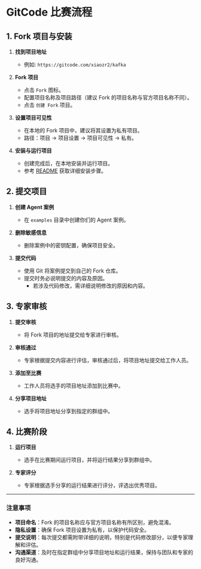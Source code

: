 # GitCode 比赛流程

## 1. Fork 项目与安装

1. **找到项目地址**
   - 例如: `https://gitcode.com/xiaozr2/kafka`

2. **Fork 项目**
   - 点击 `Fork` 图标。
   - 配置项目名称及项目路径（建议 Fork 的项目名称与官方项目名称不同）。
   - 点击 `创建 Fork` 项目。

3. **设置项目可见性**
   - 在本地的 Fork 项目中，建议将其设置为私有项目。
   - 路径：项目 → 项目设置 → 项目可见性 → 私有。

4. **安装与运行项目**
   - 创建完成后，在本地安装并运行项目。
   - 参考 [README](../../README.md) 获取详细安装步骤。

## 2. 提交项目

1. **创建 Agent 案例**
   - 在 `examples` 目录中创建你们的 Agent 案例。

2. **删除敏感信息**
   - 删除案例中的密钥配置，确保项目安全。

3. **提交代码**
   - 使用 Git 将案例提交到自己的 Fork 仓库。
   - 提交时务必说明提交的内容及原因。
     - 若涉及代码修改，需详细说明修改的原因和内容。

## 3. 专家审核

1. **提交审核**
   - 将 Fork 项目的地址提交给专家进行审核。

2. **审核通过**
   - 专家根据提交内容进行评估，审核通过后，将项目地址提交给工作人员。

3. **添加至比赛**
   - 工作人员将选手的项目地址添加到比赛中。

4. **分享项目地址**
   - 选手将项目地址分享到指定的群组中。

## 4. 比赛阶段

1. **运行项目**
   - 选手在比赛期间运行项目，并将运行结果分享到群组中。

2. **专家评分**
   - 专家根据选手分享的运行结果进行评分，评选出优秀项目。

---

### 注意事项

- **项目命名**：Fork 的项目名称应与官方项目名称有所区别，避免混淆。
- **隐私设置**：确保 Fork 项目设置为私有，以保护代码安全。
- **提交说明**：每次提交都需附带详细的说明，特别是代码修改部分，以便专家理解和评估。
- **沟通渠道**：及时在指定群组中分享项目地址和运行结果，保持与团队和专家的良好沟通。

